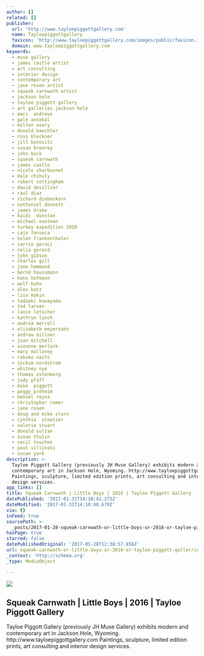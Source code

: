 ```yaml
---
author: []
related: []
publisher:
  url: 'http://www.tayloepiggottgallery.com'
  name: Tayloepiggottgallery
  favicon: 'http://www.tayloepiggottgallery.com/images/public/favicon.ico'
  domain: www.tayloepiggottgallery.com
keywords:
  - muse gallery
  - james castle artist
  - art consulting
  - interior design
  - contemporary art
  - jane rosen artist
  - squeak carnwath artist
  - jackson hole
  - tayloe piggott gallery
  - art galleries jackson hole
  - mari  andrews
  - gale antokal
  - milton avery
  - donald baechler
  - ross bleckner
  - jill bonovitz
  - susan brearey
  - john buck
  - squeak carnwath
  - james castle
  - nicole charbonnet
  - dale chihuly
  - robert cottingham
  - david devillier
  - raul diaz
  - richard diebenkorn
  - nathaniel donnett
  - james drake
  - kaidi  dunstan
  - michael eastman
  - turkey expedition 2010
  - caio fonseca
  - helen frankenthaler
  - carrie geraci
  - celia gerard
  - john gibson
  - charles gill
  - jane hammond
  - bernd haussmann
  - hans hofmann
  - wolf kahn
  - alex katz
  - lisa kokin
  - tadaaki kuwayama
  - ted larsen
  - lance letscher
  - kathryn lynch
  - andrea merrell
  - elizabeth meyersohn
  - andrew millner
  - joan mitchell
  - suzanne morlock
  - mary mullaney
  - rakuko naito
  - jockum nordstrom
  - whitney nye
  - thomas ostenberg
  - judy pfaff
  - mike  piggott
  - peggy preheim
  - manuel reyna
  - christopher romer
  - jane rosen
  - doug and mike starn
  - cynthia  stoetzer
  - valerie stuart
  - donald sultan
  - susan thulin
  - cecil touchon
  - paul villinski
  - susan york
description: >-
  Tayloe Piggott Gallery (previously JH Muse Gallery) exhibits modern and
  contemporary art in Jackson Hole, Wyoming. http://www.tayloepiggottgallery.com
  Paintings, sculpture, limited edition prints, art consulting and interior
  design services.
app_links: []
title: Squeak Carnwath | Little Boys | 2016 | Tayloe Piggott Gallery
datePublished: '2017-01-31T14:10:41.275Z'
dateModified: '2017-01-31T14:10:40.679Z'
via: {}
inFeed: true
sourcePath: >-
  _posts/2017-01-28-squeak-carnwath-or-little-boys-or-2016-or-tayloe-piggott-galler.md
hasPage: true
starred: false
datePublishedOriginal: '2017-01-28T12:38:57.856Z'
url: squeak-carnwath-or-little-boys-or-2016-or-tayloe-piggott-galler/index.html
_context: 'http://schema.org'
_type: MediaObject

---
```

<article style=""><img src="https://imgflo.herokuapp.com/graph/2b2431f8e7ba7b0/5f66920e0128c1848eabf510824ff8ac/noop.jpg?input=http%3A%2F%2Fd2wsxwt4dr9n8v.cloudfront.net%2Fcf%2Fwww.tayloepiggottgallery.com%2F17943_h1000w1000gt.3.jpg" /><h1>Squeak Carnwath | Little Boys | 2016 | Tayloe Piggott Gallery</h1><p>Tayloe Piggott Gallery (previously JH Muse Gallery) exhibits modern and contemporary art in Jackson Hole, Wyoming. http://www.tayloepiggottgallery.com Paintings, sculpture, limited edition prints, art consulting and interior design services.</p></article>